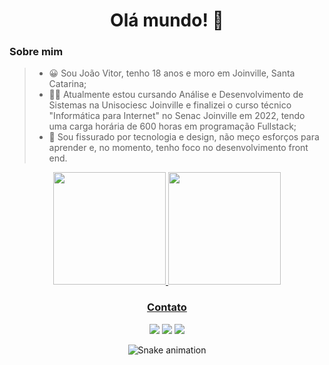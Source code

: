 <h1 align="center"> Olá mundo! 👋 </h1>

### Sobre mim
>- 😀 Sou João Vitor, tenho 18 anos e moro em Joinville, Santa Catarina;
>- 👨‍💻 Atualmente estou cursando Análise e Desenvolvimento de Sistemas na Unisociesc Joinville e finalizei o curso técnico "Informática para Internet" no Senac Joinville em 2022, tendo uma carga horária de 600 horas em programação Fullstack;
>- 🖤 Sou fissurado por tecnologia e design, não meço esforços para aprender e, no momento, tenho foco no desenvolvimento front end.

<div align="center">
  <a href="https://github.com/jxaovito">
  <img height="180em" src="https://github-readme-stats.vercel.app/api?username=jxaovito&show_icons=true&theme=light&include_all_commits=true&count_private=true"/>
  <img height="180em" src="https://github-readme-stats.vercel.app/api/top-langs/?username=jxaovito&layout=compact&langs_count=7&theme=light"/>
</div>

<div align="center">
  <h3>Contato</h3>
  <a href = "mailto:joaovitorvieiradeborba@gmail.com"><img src="https://img.shields.io/badge/-Gmail-%23333?style=for-the-badge&logo=gmail&logoColor=white"         target="_blank"></a>
  <a href="https://www.linkedin.com/in/jxaovito/" target="_blank"><img src="https://img.shields.io/badge/-LinkedIn-%230077B5?style=for-the-badge&logo=linkedin&logoColor=white" target="_blank"></a> 
  <a href="https://instagram.com/jxaovito" target="_blank"><img src="https://img.shields.io/badge/-Instagram-%23E4405F?style=for-the-badge&logo=instagram&logoColor=white" target="_blank"></a>
</div>


<div align="center">

  ![Snake animation](https://github.com/danielbped/danielbped/blob/output/github-contribution-grid-snake.svg)
  
</div>


<!--
**jxaovito/jxaovito** is a ✨ _special_ ✨ repository because its `README.md` (this file) appears on your GitHub profile.

Here are some ideas to get you started:

- 🔭 I’m currently working on ...
- 🌱 I’m currently learning ...
- 👯 I’m looking to collaborate on ...
- 🤔 I’m looking for help with ...
- 💬 Ask me about ...
- 📫 How to reach me: ...
- 😄 Pronouns: ...
- ⚡ Fun fact: ...
-->
